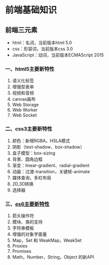 
# 前端基础知识

## 前端三元素
* html：名词，当前版本html 5.0
* css：形容词，当前版本css 3.0
* JavaScript：动词，当前版本ECMAScript 2015

### 一、html5主要新特性
1. 语义化标签
2. 增强型表单
3. 视频和音频
4. canvas画布
5. Web Storage
6. Web Worker
7. Web Socket

### 二、css3主要新特性
1. 颜色：新增RGBA，HSLA模式
2. 阴影（text-shadow、box-shadow）
4. 盒子模型：box-sizing
5. 背景、圆角边框
6. 渐变：linear-gradient、radial-gradient
7. 动画：过渡-transition，关键帧-animate
8. 媒体查询，多栏布局
9. 2D,3D转换
10. 选择器

### 三、[es6主要新特性](https://www.cnblogs.com/Wayou/p/es6_new_features.html)
1. 箭头操作符
2. 模块、类的支持
3. 字符串模板
4. 增强的对象字面量
5. Map，Set 和 WeakMap，WeakSet
6. Proxies
7. Promises
8. Math，Number，String，Object 的新API
